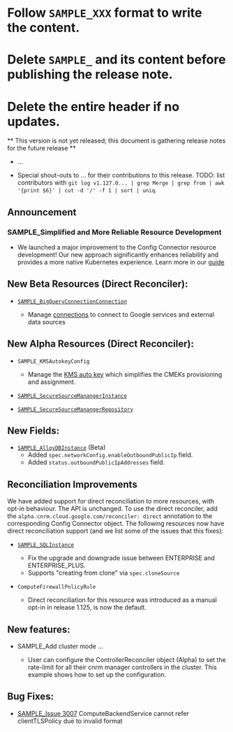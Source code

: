 # Follow `SAMPLE_XXX` format to write the content. 
# Delete `SAMPLE_` and its content before publishing the release note. 
# Delete the entire header if no updates.  

** This version is not yet released; this document is gathering release notes for the future release **

* ...

* Special shout-outs to ... for their contributions to this release.
TODO: list contributors with `git log v1.127.0... | grep Merge | grep from | awk '{print $6}' | cut -d '/' -f 1 | sort | uniq`.

## Announcement 

### SAMPLE_Simplified and More Reliable Resource Development 

* We launched a major improvement to the Config Connector resource development!  Our new approach significantly enhances reliability and provides a more native Kubernetes experience. Learn more in our [guide](https://github.com/GoogleCloudPlatform/k8s-config-connector/tree/master/docs/develop-resources)   

## New Beta Resources (Direct Reconciler):

* [`SAMPLE_BigQueryConnectionConnection`](https://cloud.google.com/config-connector/docs/reference/resource-docs/bigqueryconnection/bigqueryconnectionconnection)

     * Manage [connections](https://cloud.google.com/bigquery/docs/working-with-connections) to connect to Google services and external data sources

## New Alpha Resources (Direct Reconciler):

* `SAMPLE_KMSAutokeyConfig`
 
    * Manage the [KMS auto key](https://cloud.google.com/kms/docs/autokey-overview) which simplifies the CMEKs provisioning and assignment. 

* [`SAMPLE_SecureSourceManangerInstance`](https://github.com/GoogleCloudPlatform/k8s-config-connector/tree/master/pkg/test/resourcefixture/testdata/basic/securesourcemanager/securesourcemanagerinstance/securesourcemanagerinstancebasic)
* [`SAMPLE_SecureSourceManangerRepository`](https://github.com/GoogleCloudPlatform/k8s-config-connector/tree/master/pkg/test/resourcefixture/testdata/basic/securesourcemanager/securesourcemanagerinstance/securesourcemanagerrepositorybasic)

## New Fields:

* [`SAMPLE_AlloyDBInstance`](https://cloud.google.com/config-connector/docs/reference/resource-docs/alloydb/alloydbinstance) (Beta)
  * Added `spec.networkConfig.enableOutboundPublicIp` field.
  * Added `status.outboundPublicIpAddresses` field.

## Reconciliation Improvements

We have added support for direct reconciliation to more resources, with opt-in behaviour.  The API is unchanged. To use the direct reconciler, add the `alpha.cnrm.cloud.google.com/reconciler: direct` annotation to the corresponding Config Connector object.  The following resources now have direct reconciliation support (and we list some of the issues that this fixes): 

* [`SAMPLE_SQLInstance`](https://github.com/GoogleCloudPlatform/k8s-config-connector/tree/master/pkg/test/resourcefixture/testdata/basic/sql/v1beta1/sqlinstance)  

    * Fix the upgrade and downgrade issue between ENTERPRISE and ENTERPRISE_PLUS.
    * Supports "creating from clone" via `spec.cloneSource`

* `ComputeFirewallPolicyRule`

  * Direct reconciliation for this resource was introduced as a manual opt-in in release 1.125, is now the default.

## New features:

* SAMPLE_Add cluster mode ... 

    *  User can configure the ControllerReconciler object (Alpha) to set the rate-limit for all their cnrm manager controllers in the cluster. This example shows how to set up the configuration.

## Bug Fixes:

* [SAMPLE_Issue 3007](https://github.com/GoogleCloudPlatform/k8s-config-connector/pull/3007) ComputeBackendService cannot refer clientTLSPolicy due to invalid format
